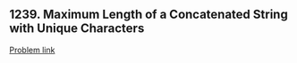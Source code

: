 ## 1239. Maximum Length of a Concatenated String with Unique Characters

[Problem link](https://leetcode.com/problems/maximum-length-of-a-concatenated-string-with-unique-characters/)
